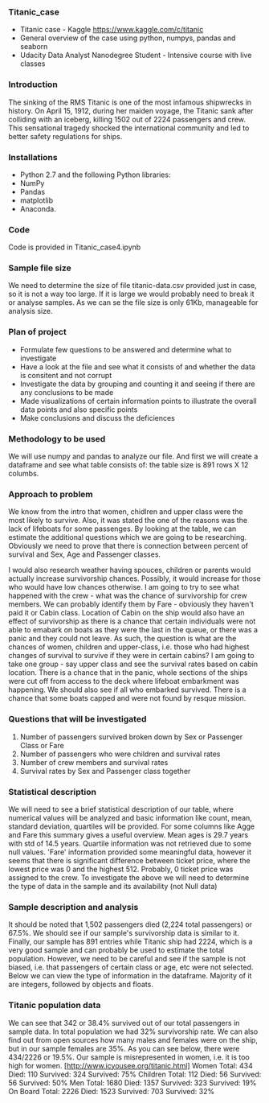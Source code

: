### Titanic_case
* Titanic case - Kaggle https://www.kaggle.com/c/titanic
* General overview of the case using python, numpys, pandas and seaborn
* Udacity Data Analyst Nanodegree Student - Intensive course with live classes

### Introduction
The sinking of the RMS Titanic is one of the most infamous shipwrecks in history. On April 15, 1912, during her maiden voyage, the Titanic sank after colliding with an iceberg, killing 1502 out of 2224 passengers and crew. This sensational tragedy shocked the international community and led to better safety regulations for ships.

### Installations
* Python 2.7 and the following Python libraries:
* NumPy
* Pandas
* matplotlib
* Anaconda.

### Code
Code is provided in Titanic_case4.ipynb

### Sample file size
We need to determine the size of file titanic-data.csv provided just in case, so it is not a way too large. If it is large we would probably need to break it or analyse samples. As we can se the file size is only 61Kb, manageable for analysis size.

### Plan of project

* Formulate few questions to be answered and determine what to investigate
* Have a look at the file and see what it consists of and whether the data is consitent and not corrupt
* Investigate the data by grouping and counting it and seeing if there are any conclusions to be made
* Made visualizations of certain information points to illustrate the overall data points and also specific points
* Make conclusions and discuss the deficiences

### Methodology to be used
We will use numpy and pandas to analyze our file. And first we will create a dataframe and see what table consists of: the table size is 891 rows X 12 columbs.

### Approach to problem
We know from the intro that women, chidlren and upper class were the most likely to survive. Also, it was stated the one of the reasons was the lack of lifeboats for some passenges. By looking at the table, we can estimate the additional questions which we are going to be researching. Obviously we need to prove that there is connection between percent of survival and Sex, Age and Passenger classes.

I would also research weather having spouces, children or parents would actually increase survivorship chances. Possibly, it would increase for those who would have low chances otherwise. I am going to try to see what happened with the crew - what was the chance of survivorship for crew members. We can probably identify them by Fare - obviously they haven't paid it or Cabin class. Location of Cabin on the ship would also have an effect of survivorship as there is a chance that certain individuals were not able to emabark on boats as they were the last in the queue, or there was a panic and they could not leave. As such, the question is what are the chances of women, children and upper-class, i.e. those who had highest changes of survival to survive if they were in certain cabins? I am going to take one group - say upper class and see the survival rates based on cabin location. There is a chance that in the panic, whole sections of the ships were cut off from access to the deck where lifeboat embarkment was happening. We should also see if all who embarked survived. There is a chance that some boats capped and were not found by resque mission.

### Questions that will be investigated
1. Number of passengers survived broken down by Sex or Passenger Class or Fare
2.  Number of passengers who were children and survival rates
3.  Number of crew members and survival rates
4.  Survival rates by Sex and Passenger class together

### Statistical description
We will need to see a brief statistical description of our table, where numerical values will be analyzed and basic information like count, mean, standard deviation, quartiles will be provided. For some columns like Agge and Fare this summary gives a useful overview. Mean ages is 29.7 years with std of 14.5 years. Quartile information was not retrieved due to some null values. 'Fare' information provided some meaningful data, however it seems that there is significant difference between ticket price, where the lowest price was 0 and the highest 512. Probably, 0 ticket price was assigned to the crew.
To investigate the above we will need to determine the type of data in the sample and its availability (not Null data)

### Sample description and analysis
It should be noted that 1,502 passengers died (2,224 total passengers) or 67.5%. We should see if our sample's survivorship data is similar to it. Finally, our sample has 891 entries while Titanic ship had 2224, which is a very good sample and can probably be used to estimate the total population. However, we need to be careful and see if the sample is not biased, i.e. that passengers of certain class or age, etc were not selected.
Below we can view the type of information in the dataframe. Majority of it are integers, followed by objects and floats.

### Titanic population data
We can see that 342 or 38.4% survived out of our total passengers in sample data. In total population we had 32% survivorship rate. We can also find out from open sources how many males and females were on the ship, but in our sample females are 35%. As you can see below, there were 434/2226 or 19.5%. Our sample is misrepresented in women, i.e. it is too high for women.
[http://www.icyousee.org/titanic.html]
Women Total: 434 Died: 110 Survived: 324 Survived: 75%
Children Total: 112 Died: 56 Survived: 56 Survived: 50%
Men Total: 1680 Died: 1357 Survived: 323 Survived: 19%
On Board Total: 2226 Died: 1523 Survived: 703 Survived: 32%
